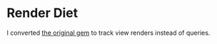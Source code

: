 Render Diet
==========

I converted
[the original gem](https://github.com/makandra/query_diet)
to track view renders instead of queries.
